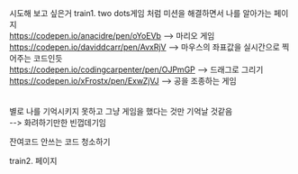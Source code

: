 시도해 보고 싶은거
train1. two dots게임 처럼 미션을 해결하면서 나를 알아가는 페이지<br>
https://codepen.io/anacidre/pen/oYoEVb --> 마리오 게임<br>
https://codepen.io/daviddcarr/pen/AvxRjV --> 마우스의 좌표값을 실시간으로 찍어주는 코드인듯<br>
https://codepen.io/codingcarpenter/pen/OJPmGP --> 드래그로 그리기<br>
https://codepen.io/xFrostx/pen/ExwZjVJ --> 공을 조종하는 게임<br>
<br><br>
별로 나를 기억시키지 못하고 그냥 게임을 했다는 것만 기억날 것같음<br>
--> 화려하기만한 빈껍데기임<br>

잔여코드 안쓰는 코드 청소하기


train2. 페이지
